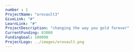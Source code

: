 ```yaml
---
number : 1
ProjectName: "orovault3"   
GiveLink: "#"   
LearnLink: "#"   
ProjectDescription: "changing the way you gold forever"   
CurrentFunding: 83000   
FundingGoal: 100000   
ProjectLogo: ../images/orovault.png  
---
```

